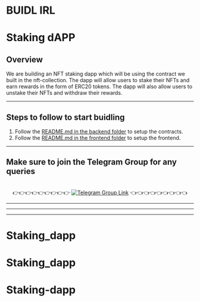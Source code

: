 # BUIDL IRL

# Staking dAPP

## Overview

We are building an NFT staking dapp which will be using the contract we built in the nft-collection. The dapp will allow users to stake their NFTs and earn rewards in the form of ERC20 tokens. The dapp will also allow users to unstake their NFTs and withdraw their rewards.

---

## Steps to follow to start buidling

1. Follow the [README.md in the backend folder](https://github.com/PolygonJaipur/BUIDL-IRL/blob/staking-dapp/backend/README.md) to setup the contracts.
2. Follow the [README.md in the frontend folder](https://github.com/PolygonJaipur/BUIDL-IRL/blob/staking-dapp/frontend/README.md) to setup the frontend.

---

## Make sure to join the Telegram Group for any queries

<p align="center">
<br>
👉👉👉👉👉👉👉👉👉 <a href="https://t.me/+cUyVYxFCxP84N2Q1"><img alt="Telegram Group Link" src="https://img.shields.io/badge/Telegram-1DA1F2?style=for-the-badge&logo=telegram&logoColor=white"/><a> 👈👈👈👈👈👈👈👈👈

</p>

---

---

---
# Staking_dapp
# Staking_dapp
# Staking-dapp
